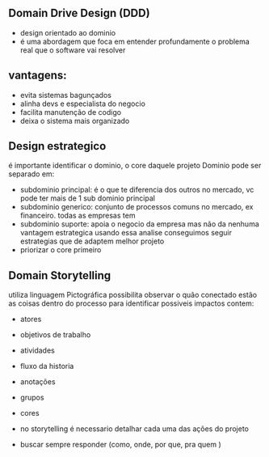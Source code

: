 ## Domain Drive Design (DDD)
- design orientado ao dominio
- é uma abordagem que foca em entender profundamente o problema real que o software vai resolver 

## vantagens:
 - evita sistemas bagunçados
 - alinha devs e especialista do negocio
 - facilita manutenção de codigo
 - deixa o sistema mais organizado


## Design estrategico
é importante identificar o dominio, o core daquele projeto
Dominio pode ser separado em:
- subdominio principal: é o que te diferencia dos outros no mercado, vc pode ter mais de 1 sub dominio principal
- subdominio generico: conjunto de processos comuns no mercado, ex financeiro. todas as empresas tem
- subdominio suporte: apoia o negocio da empresa mas não da nenhuma vantagem estrategica
usando essa analise conseguimos seguir estrategias que de adaptem melhor projeto
- priorizar o core primeiro 

## Domain Storytelling
utiliza linguagem Pictográfica
possibilita observar o quão conectado estão as coisas dentro do processo para identificar possiveis impactos
contem:
- atores
- objetivos de trabalho
- atividades 
- fluxo da historia
- anotações
- grupos
- cores

- no storytelling é necessario detalhar cada uma das ações do projeto
- buscar sempre responder (como, onde, por que, pra quem )

<!--stackedit_data:
eyJoaXN0b3J5IjpbMTg5NzAyMzk1NCwtODAxNjc5Mjg3LC0xMz
UzNDA4MjA1LDIwODc0NDI1OTgsLTE0MzE0MjU1MjAsMjA4NzQ0
MjU5OCwxMzgxMzcwODUyLC0yNTg2NTQyOTYsMjEyMjY5NjYyNC
wtMTc2OTM3MTcxNCwyNTIwODUxOTVdfQ==
-->